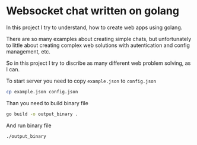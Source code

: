 # Websocket chat written on golang

In this project I try to understand, how to create web apps using golang.

There are so many examples about creating simple chats, but unfortunately to little about creating complex web solutions with autentication and config management, etc.

So in this project I try to discribe as many different web problem solving, as I can.

To start server you need to copy `example.json` to `config.json`
```bash
cp example.json config.json
```

Than you need to build binary file
```bash
go build -o output_binary .
```

And run binary file

```bash
./output_binary
```
